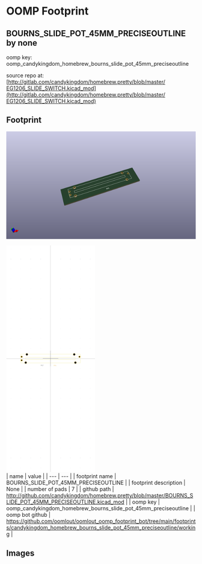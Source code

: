 # OOMP Footprint  
## BOURNS_SLIDE_POT_45MM_PRECISEOUTLINE  by none  
  
oomp key: oomp_candykingdom_homebrew_bourns_slide_pot_45mm_preciseoutline  
  
source repo at: [http://gitlab.com/candykingdom/homebrew.pretty/blob/master/‎EG1206‎_SLIDE_SWITCH.kicad_mod](http://gitlab.com/candykingdom/homebrew.pretty/blob/master/‎EG1206‎_SLIDE_SWITCH.kicad_mod)  
## Footprint  
  
[![working_kicad_pcb_3d.png](working_kicad_pcb_3d_600.png)](working_kicad_pcb_3d.png)  
  
[![working.png](working_600.png)](working.png)  
| name | value | 
| --- | --- | 
| footprint name | BOURNS_SLIDE_POT_45MM_PRECISEOUTLINE | 
| footprint description | None | 
| number of pads | 7 | 
| github path | http://github.com/candykingdom/homebrew.pretty/blob/master/BOURNS_SLIDE_POT_45MM_PRECISEOUTLINE.kicad_mod | 
| oomp key | oomp_candykingdom_homebrew_bourns_slide_pot_45mm_preciseoutline | 
| oomp bot github | https://github.com/oomlout/oomlout_oomp_footprint_bot/tree/main/footprints/candykingdom_homebrew_bourns_slide_pot_45mm_preciseoutline/working | 
## Images  
